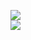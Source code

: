 [![](https://img.shields.io/badge/Made%20With-Github%20Spray-lightgrey.svg?style=for-the-badge&logo=github)](https://github.com/Annihil/github-spray#1581)  
[![](https://i.imgur.com/2DrTn0Z.gif)](https://github.com/Annihil/github-spray)